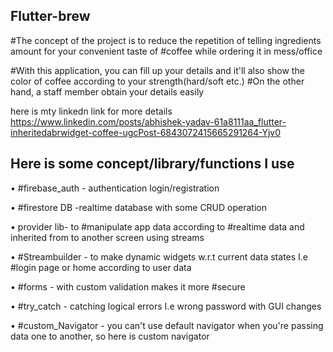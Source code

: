 ## Flutter-brew

#The concept of the project is to reduce the repetition of telling ingredients amount for your convenient taste of #coffee while ordering it in mess/office

#With this application, you can fill up your details and it'll also show the color of coffee according to your strength(hard/soft etc.)
#On the other hand, a staff member obtain your details easily





here is mty linkedn link for more details
https://www.linkedin.com/posts/abhishek-yadav-61a8111aa_flutter-inheritedabrwidget-coffee-ugcPost-6843072415665291264-Yjv0



## Here is some concept/library/functions I use


• #firebase_auth - authentication login/registration

• #firestore DB -realtime database with some CRUD operation

• provider lib- to #manipulate app data according to #realtime data and inherited from to another screen using streams

• #Streambuilder - to make dynamic widgets w.r.t current data states I.e #login page or home according to user data

• #forms - with custom validation makes it more #secure

• #try_catch - catching logical errors I.e wrong password with GUI changes

• #custom_Navigator - you can't use default navigator when you're passing data one to another, so here is custom navigator


  
